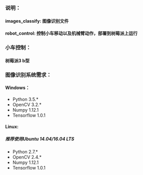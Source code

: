 ### 说明：
#### images_classify: 图像识别文件
#### robot_control: 控制小车移动以及机械臂动作，部署到树莓派上运行

### 小车控制：
#### 树莓派3 b型

### 图像识别系统需求：
#### Windows：
- Python 3.5.*
- OpenCV 3.2.*
- Numpy 1.12.1
- Tensorflow 1.0.1

#### Linux:
##### 推荐使用Ubuntu 14.04/16.04 LTS
- Python 2.7.*
- OpenCV 2.4.*
- Numpy 1.12.1
- Tensorflow 1.0.1
